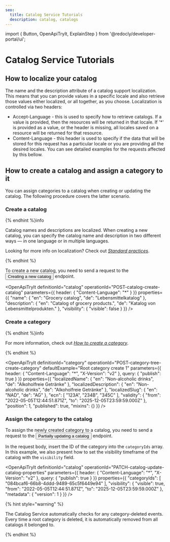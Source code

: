 ```yaml
---
seo:
  title: Catalog Service Tutorials
  description: catalog, catalogs
---
```


import {
  Button,
  OpenApiTryIt,
  ExplainStep
} from '@redocly/developer-portal/ui';

# Catalog Service Tutorials

## How to localize your catalog

The name and the description attribute of a catalog support localization. This means that you can provide values in a specific locale and also retrieve those values either localized, or all together, as you choose.
Localization is controlled via two headers:

* Accept-Language - this is used to specify how to retrieve catalogs. If a value is provided, then the resources will be returned in that locale. If '*' is provided as a value, or the header is missing, all locales saved on a resource will be returned for that resource.
* Content-Language - this header is used to specify if the data that will be stored for this request has a particular locale or you are providing all the desired locales.
You can see detailed examples for the requests affected by this bellow.

## How to create a catalog and assign a category to it

You can assign categories to a catalog when creating or updating the catalog. The following procedure covers the latter scenario.

### Create a catalog

{% endhint %}info

Catalog names and descriptions are localized. When creating a new catalog, you can specify the catalog name and description in two different ways — in one language or in multiple languages.

Looking for more info on localization? Check out [*Standard practices*](/content/standard-practices).

{% endhint %}

To create a new catalog, you need to send a request to the <nobr><Button to="/openapi/catalog/#operation/POST-catalog-create-catalog" size="small">Creating a new catalog</Button></nobr> endpoint.


<OpenApiTryIt
  definitionId="catalog"
  operationId="POST-catalog-create-catalog"
  parameters={{
    header: {
        "Content-Language": "*"
    }
  }}
  properties={{
    "name": {
        "en": "Grocery catalog",
        "de": "Lebensmittelkatalog"
    },
    "description": {
        "en": "Catalog of grocery products.",
        "de": "Katalog von Lebensmittelprodukten."
    },
    "visibility": {
        "visible": false
    }
  }}
/>

### Create a category

{% endhint %}info

For more information, check out [*How to create a category*](/content/category/#how-to-create-a-category).

{% endhint %}

<OpenApiTryIt
  definitionId="category"
  operationId="POST-category-tree-create-category"
  defaultExample="Root category create 1"
  parameters={{
    header: {
        "Content-Language": "*",
        "X-Version": "v2"
    },
    query: {
        "publish": true
    }
  }}
  properties={{
    "localizedName": {
        "en": "Non-alcoholic drinks",
        "de": "Alkoholfreie Getränke"
    },
    "localizedDescription": {
        "en": "Non-alcoholic drinks",
        "de": "Alkoholfreie Getränke"
    },
    "localizedSlug": {
        "en": "NAD",
        "de": "AG"
    },
    "ecn": [
        "123A",
        "234B",
        "345C"
    ],
    "validity": {
        "from": "2022-05-05T12:44:51.871Z",
        "to": "2025-12-05T23:59:59.000Z"
    },
    "position": 1,
    "published": true,
    "mixins": {}
  }}
/>


### Assign the category to the catalog

To assign the newly created category to a catalog, you need to send a request to the <nobr><Button to="/openapi/catalog/#operation/PATCH-catalog-update-catalog-properties" size="small">Partially updating a catalog</Button></nobr> endpoint.

In the request body, insert the ID of the category into the `categoryIds` array. In this example, we also present how to set the visibility timeframe of the catalog with the `visibility` field.

<OpenApiTryIt
  definitionId="catalog"
  operationId="PATCH-catalog-update-catalog-properties"
  parameters={{
    header: {
        "Content-Language": "*",
        "X-Version": "v2"
    },
    query: {
        "publish": true
    }
  }}
  properties={{
    "categoryIds": [
        "084bcaf6-66b8-4ddd-9489-65c5f6449e94"
    ],
    "visibility": {
    "visible": true,
    "from": "2022-05-05T12:44:51.871Z",
    "to": "2025-12-05T23:59:59.000Z"
    },
    "metadata": {
        "version": 1
    }
  }}
/>


{% hint style="warning" %} 

The Catalog Service automatically checks for any category-deleted events. Every time a root category is deleted, it is automatically removed from all catalogs it belonged to.

{% endhint %}